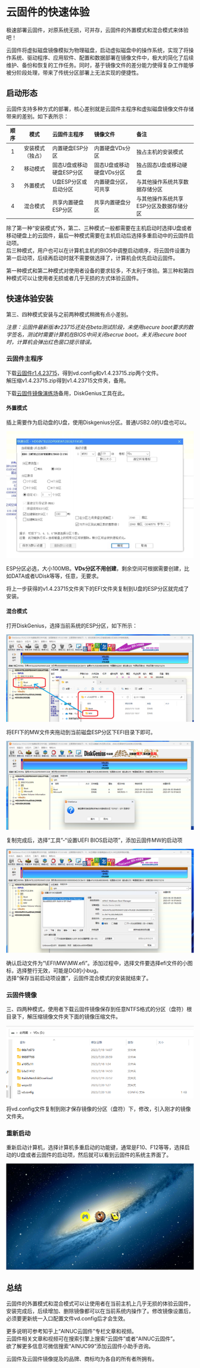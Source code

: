 # 云固件的快速体验

极速部署云固件，对原系统无损，可并存，云固件的外置模式和混合模式来体验吧！

云固件将虚拟磁盘镜像模拟为物理磁盘，启动虚拟磁盘中的操作系统，实现了将操作系统、驱动程序、应用软件、配置和数据部署在镜像文件中，极大的简化了后续维护、备份和恢复的工作任务。同时，基于镜像文件的差分能力使得复杂工作能够被分阶段处理，带来了传统分区部署上无法实现的便捷性。

## 启动形态

云固件支持多种方式的部署，核心差别就是云固件主程序和虚拟磁盘镜像文件存储带来的差别。如下表所示：

|顺序|模式|云固件主程序|镜像文件|备注|
|:-:|:---:|:--------|:-----|:---|
|1|安装模式（独占）|内置硬盘ESP分区|内置硬盘VDs分区|独占主机的安装模式|
|2|移动模式|固态U盘或移动硬盘ESP分区|固态U盘或移动硬盘VDs分区|独占固态U盘或移动硬盘|
|3|外置模式|U盘ESP分区或启动分区|内置硬盘分区，可共享|与其他操作系统共享数据存储分区|
|4|混合模式|共享内置硬盘ESP分区|共享内置硬盘分区|与其他操作系统共享ESP分区及数据存储分区|

除了第一种“安装模式”外，第二、三种模式一般都需要在主机启动时选择U盘或者移动硬盘上的云固件，最后一种模式需要在主机启动后选择多重启动中的云固件启动项。  
后三种模式，用户也可以在计算机主机的BIOS中调整启动顺序，将云固件设置为第一启动项，后续再启动时就不需要做选择了，计算机会优先启动云固件。

第一种模式和第二种模式对使用者设备的要求较多，不太利于体验。第三种和第四种模式可以让使用者无损或者几乎无损的方式体验云固件。

## 快速体验安装

第三、四种模式安装与之前两种模式稍微有点小差别。

*注意：云固件最新版本r23715还处在beta测试阶段，未使用secure boot要求的数字签名，测试时需要计算机在BIOS中间关闭secrue boot。未关闭secure boot时，计算机会弹出红色窗口提示错误。*

### 云固件主程序

下载[云固件r1.4.23715](https://pan.baidu.com/s/1D4NuMqWCKhRA8G49_SQwAg)，得到vd.config和v1.4.23715.zip两个文件。  
解压缩v1.4.23715.zip得到v1.4.23715文件夹，备用。

下载[云固件镜像演练场](https://pan.baidu.com/s/1NxE7xWEQ1zyGDaCV4T56NQ)备用，DiskGenius工具在此。

#### 外置模式

插上需要作为启动盘的U盘，使用Diskgenius分区。普通USB2.0的U盘也可以。

![DiskGenius分区](/manuals/images/dg.png)

 ESP分区必选，大小100MB。**VDs分区不用创建**，剩余空间可根据需要创建，比如DATA或者UDisk等等，任意，无要求。

 将上一步获得的v1.4.23715文件夹下的EFI文件夹复制到U盘的ESP分区就完成了安装。

#### 混合模式

打开DiskGenius，选择当前系统的ESP分区，如下所示：

![使用DG复制MW云固件引导文件](/manuals/images/dg-with-mw-esp.png)

将EFI下的MW文件夹拖动到当前磁盘ESP分区下EFI目录下即可。

![DG复制MW确认](/manuals/images/dg-copy-mw-confirm.png)

复制完成后，选择“工具”-“设置UEFI BIOS启动项”，添加云固件MW的启动项

![添加云固件启动项](/manuals/images/create-mw-boot-menu.png)

确认启动文件为“\EFI\MW\MW.efi”。添加过程中，选择文件要选择efi文件的小图标，选择整行无效，可能是DG的小bug。  
选择“保存当前启动项设置”，云固件混合模式的安装就结束了。

### 云固件镜像

三、四两种模式，使用者下载云固件镜像保存到任意NTFS格式的分区（盘符）根目录下，解压缩镜像文件夹下面的镜像压缩文件。

![云固件镜像分区示例](/manuals/images/vds-partition-arch.png)

将vd.config文件复制到刚才保存镜像的分区（盘符）下，修改，引入刚才的镜像文件夹。

### 重新启动

重新启动计算机，选择计算机多重启动的功能键，通常是F10、F12等等，选择启动的U盘或者云固件的启动项，然后就可以看到云固件的系统主界面了。

![云固件UI](/manuals/images/mw-third-look-ui.png)

## 总结

云固件的外置模式和混合模式可以让使用者在当前主机上几乎无损的体验云固件，安装完成后，后续增加、删除镜像都可以在当前系统内操作了。修改镜像设置后，必须要更新统一入口配置文件vd.config后才会生效。


更多说明可参考知乎上“AINUC云固件”专栏文章和视频。  
云固件相关文章和视频可在搜索引擎上搜索“云固件”或者“AINUC云固件”。  
欲了解更多信息可微信搜索“AINUC99”添加云固件小助手咨询。

云固件及云固件镜像提及的品牌、商标均为各自的所有者所拥有。